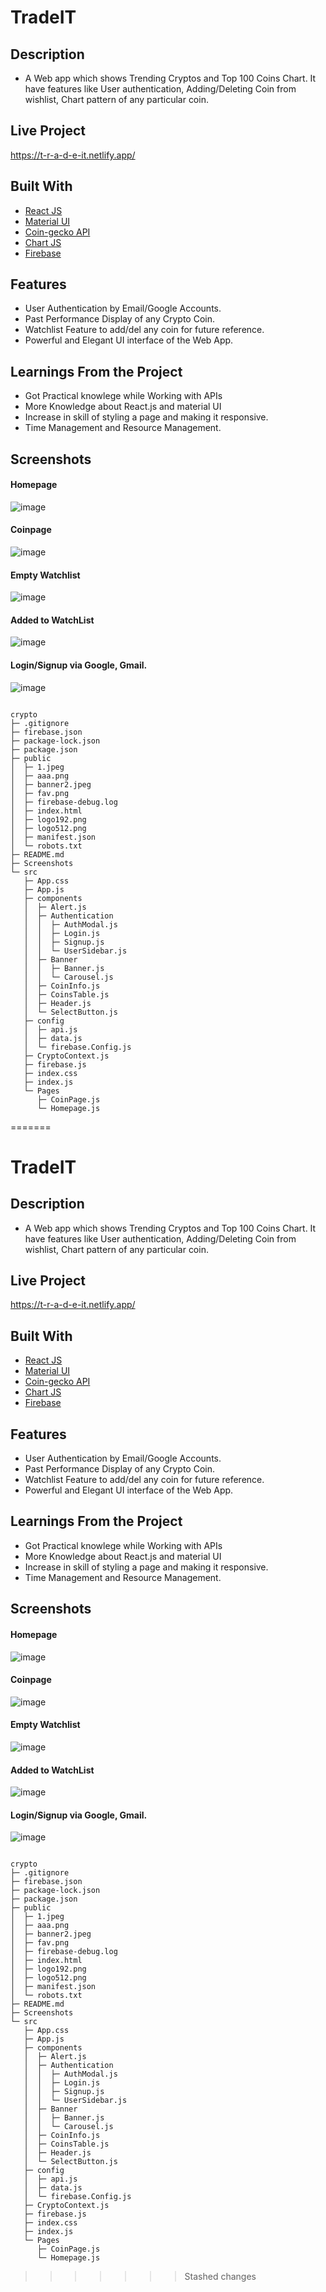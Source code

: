 # TradeIT

## Description 
- A Web app which shows Trending Cryptos and Top 100 Coins Chart. It have features like User authentication, Adding/Deleting Coin from wishlist, Chart pattern of any particular coin.

## Live Project
https://t-r-a-d-e-it.netlify.app/

## Built With
- [React JS](https://reactjs.org/)
- [Material UI](https://v4.mui.com/)
- [Coin-gecko API](https://www.coingecko.com/en/api)
- [Chart JS](https://reactchartjs.github.io/react-chartjs-2/#/)
- [Firebase](https://firebase.google.com/)

## Features
- User Authentication by Email/Google Accounts.
- Past Performance Display of any Crypto Coin.
- Watchlist Feature to add/del any coin for future reference.
- Powerful and Elegant UI interface of the Web App.

## Learnings From the Project
- Got Practical knowlege while Working with APIs
- More Knowledge about React.js and material UI
- Increase in skill of styling a page and making it responsive.
- Time Management and Resource Management.
## Screenshots
#### Homepage
![image](./Screenshot/Screenshot.png)
#### Coinpage
![image](./Screenshot/Screenshot2.png)
#### Empty Watchlist
![image](./Screenshot/Screenshot3.png)
#### Added to WatchList
![image](./Screenshot/Screenshot4.png)
#### Login/Signup via Google, Gmail.
![image](./Screenshot/Screenshot5.png)

```

```
```
crypto
├─ .gitignore
├─ firebase.json
├─ package-lock.json
├─ package.json
├─ public
│  ├─ 1.jpeg
│  ├─ aaa.png
│  ├─ banner2.jpeg
│  ├─ fav.png
│  ├─ firebase-debug.log
│  ├─ index.html
│  ├─ logo192.png
│  ├─ logo512.png
│  ├─ manifest.json
│  └─ robots.txt
├─ README.md
├─ Screenshots
└─ src
   ├─ App.css
   ├─ App.js
   ├─ components
   │  ├─ Alert.js
   │  ├─ Authentication
   │  │  ├─ AuthModal.js
   │  │  ├─ Login.js
   │  │  ├─ Signup.js
   │  │  └─ UserSidebar.js
   │  ├─ Banner
   │  │  ├─ Banner.js
   │  │  └─ Carousel.js
   │  ├─ CoinInfo.js
   │  ├─ CoinsTable.js
   │  ├─ Header.js
   │  └─ SelectButton.js
   ├─ config
   │  ├─ api.js
   │  ├─ data.js
   │  └─ firebase.Config.js
   ├─ CryptoContext.js
   ├─ firebase.js
   ├─ index.css
   ├─ index.js
   └─ Pages
      ├─ CoinPage.js
      └─ Homepage.js

```












=======
# TradeIT

## Description 
- A Web app which shows Trending Cryptos and Top 100 Coins Chart. It have features like User authentication, Adding/Deleting Coin from wishlist, Chart pattern of any particular coin.

## Live Project
https://t-r-a-d-e-it.netlify.app/

## Built With
- [React JS](https://reactjs.org/)
- [Material UI](https://v4.mui.com/)
- [Coin-gecko API](https://www.coingecko.com/en/api)
- [Chart JS](https://reactchartjs.github.io/react-chartjs-2/#/)
- [Firebase](https://firebase.google.com/)

## Features
- User Authentication by Email/Google Accounts.
- Past Performance Display of any Crypto Coin.
- Watchlist Feature to add/del any coin for future reference.
- Powerful and Elegant UI interface of the Web App.

## Learnings From the Project
- Got Practical knowlege while Working with APIs
- More Knowledge about React.js and material UI
- Increase in skill of styling a page and making it responsive.
- Time Management and Resource Management.
## Screenshots
#### Homepage
![image](Screenshot.png)
#### Coinpage
![image](Screenshot2.png)
#### Empty Watchlist
![image](Screenshot3.png)
#### Added to WatchList
![image](Screenshot4.png)
#### Login/Signup via Google, Gmail.
![image](Screenshot5.png)

```

```
```
crypto
├─ .gitignore
├─ firebase.json
├─ package-lock.json
├─ package.json
├─ public
│  ├─ 1.jpeg
│  ├─ aaa.png
│  ├─ banner2.jpeg
│  ├─ fav.png
│  ├─ firebase-debug.log
│  ├─ index.html
│  ├─ logo192.png
│  ├─ logo512.png
│  ├─ manifest.json
│  └─ robots.txt
├─ README.md
├─ Screenshots
└─ src
   ├─ App.css
   ├─ App.js
   ├─ components
   │  ├─ Alert.js
   │  ├─ Authentication
   │  │  ├─ AuthModal.js
   │  │  ├─ Login.js
   │  │  ├─ Signup.js
   │  │  └─ UserSidebar.js
   │  ├─ Banner
   │  │  ├─ Banner.js
   │  │  └─ Carousel.js
   │  ├─ CoinInfo.js
   │  ├─ CoinsTable.js
   │  ├─ Header.js
   │  └─ SelectButton.js
   ├─ config
   │  ├─ api.js
   │  ├─ data.js
   │  └─ firebase.Config.js
   ├─ CryptoContext.js
   ├─ firebase.js
   ├─ index.css
   ├─ index.js
   └─ Pages
      ├─ CoinPage.js
      └─ Homepage.js

```












>>>>>>> Stashed changes
